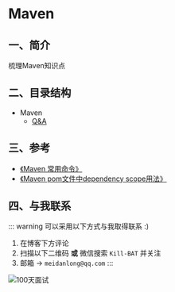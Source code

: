 # Maven

## 一、简介
梳理Maven知识点

## 二、目录结构

- Maven
    - [Q&A](99_qa.md)

## 三、参考

- [《Maven 常用命令》](https://www.cnblogs.com/wkrbky/p/6352188.html)
- [《Maven pom文件中dependency scope用法》](https://www.cnblogs.com/alan6/p/11519958.html)

## 四、与我联系

::: warning 可以采用以下方式与我取得联系 :)
1. 在博客下方评论
2. 扫描以下二维码 **或** 微信搜索 `Kill-BAT` 并关注
3. 邮箱 -> `meidanlong@qq.com`
   :::

![100天面试](https://s1.ax1x.com/2022/03/28/qDzjZF.jpg)